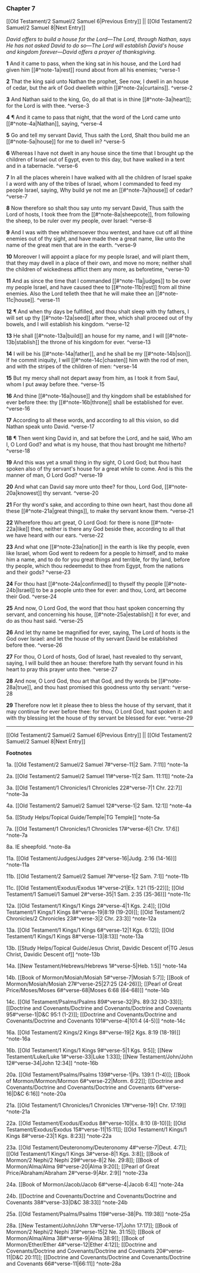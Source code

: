 ### Chapter 7

[[Old Testament/2 Samuel/2 Samuel 6|Previous Entry]]  ||  [[Old Testament/2 Samuel/2 Samuel 8|Next Entry]]

*David offers to build a house for the Lord—The Lord, through Nathan, says He has not asked David to do so—The Lord will establish David's house and kingdom forever—David offers a prayer of thanksgiving.*

**1**  And it came to pass, when the king sat in his house, and the Lord had given him [[#^note-1a|rest]] round about from all his enemies; ^verse-1

**2**  That the king said unto Nathan the prophet, See now, I dwell in an house of cedar, but the ark of God dwelleth within [[#^note-2a|curtains]]. ^verse-2

**3**  And Nathan said to the king, Go, do all that is in thine [[#^note-3a|heart]]; for the Lord is with thee. ^verse-3

**4**  ¶ And it came to pass that night, that the word of the Lord came unto [[#^note-4a|Nathan]], saying, ^verse-4

**5**  Go and tell my servant David, Thus saith the Lord, Shalt thou build me an [[#^note-5a|house]] for me to dwell in? ^verse-5

**6**  Whereas I have not dwelt in any house since the time that I brought up the children of Israel out of Egypt, even to this day, but have walked in a tent and in a tabernacle. ^verse-6

**7**  In all the places wherein I have walked with all the children of Israel spake I a word with any of the tribes of Israel, whom I commanded to feed my people Israel, saying, Why build ye not me an [[#^note-7a|house]] of cedar? ^verse-7

**8**  Now therefore so shalt thou say unto my servant David, Thus saith the Lord of hosts, I took thee from the [[#^note-8a|sheepcote]], from following the sheep, to be ruler over my people, over Israel: ^verse-8

**9**  And I was with thee whithersoever thou wentest, and have cut off all thine enemies out of thy sight, and have made thee a great name, like unto the name of the great men that are in the earth. ^verse-9

**10**  Moreover I will appoint a place for my people Israel, and will plant them, that they may dwell in a place of their own, and move no more; neither shall the children of wickedness afflict them any more, as beforetime, ^verse-10

**11**  And as since the time that I commanded [[#^note-11a|judges]] to be over my people Israel, and have caused thee to [[#^note-11b|rest]] from all thine enemies. Also the Lord telleth thee that he will make thee an [[#^note-11c|house]]. ^verse-11

**12**  ¶ And when thy days be fulfilled, and thou shalt sleep with thy fathers, I will set up thy [[#^note-12a|seed]] after thee, which shall proceed out of thy bowels, and I will establish his kingdom. ^verse-12

**13**  He shall [[#^note-13a|build]] an house for my name, and I will [[#^note-13b|stablish]] the throne of his kingdom for ever. ^verse-13

**14**  I will be his [[#^note-14a|father]], and he shall be my [[#^note-14b|son]]. If he commit iniquity, I will [[#^note-14c|chasten]] him with the rod of men, and with the stripes of the children of men: ^verse-14

**15**  But my mercy shall not depart away from him, as I took it from Saul, whom I put away before thee. ^verse-15

**16**  And thine [[#^note-16a|house]] and thy kingdom shall be established for ever before thee: thy [[#^note-16b|throne]] shall be established for ever. ^verse-16

**17**  According to all these words, and according to all this vision, so did Nathan speak unto David. ^verse-17

**18**  ¶ Then went king David in, and sat before the Lord, and he said, Who am I, O Lord God? and what is my house, that thou hast brought me hitherto? ^verse-18

**19**  And this was yet a small thing in thy sight, O Lord God; but thou hast spoken also of thy servant's house for a great while to come. And is this the manner of man, O Lord God? ^verse-19

**20**  And what can David say more unto thee? for thou, Lord God, [[#^note-20a|knowest]] thy servant. ^verse-20

**21**  For thy word's sake, and according to thine own heart, hast thou done all these [[#^note-21a|great things]], to make thy servant know them. ^verse-21

**22**  Wherefore thou art great, O Lord God: for there is none [[#^note-22a|like]] thee, neither is there any God beside thee, according to all that we have heard with our ears. ^verse-22

**23**  And what one [[#^note-23a|nation]] in the earth is like thy people, even like Israel, whom God went to redeem for a people to himself, and to make him a name, and to do for you great things and terrible, for thy land, before thy people, which thou redeemedst to thee from Egypt, from the nations and their gods? ^verse-23

**24**  For thou hast [[#^note-24a|confirmed]] to thyself thy people [[#^note-24b|Israel]] to be a people unto thee for ever: and thou, Lord, art become their God. ^verse-24

**25**  And now, O Lord God, the word that thou hast spoken concerning thy servant, and concerning his house, [[#^note-25a|establish]] it for ever, and do as thou hast said. ^verse-25

**26**  And let thy name be magnified for ever, saying, The Lord of hosts is the God over Israel: and let the house of thy servant David be established before thee. ^verse-26

**27**  For thou, O Lord of hosts, God of Israel, hast revealed to thy servant, saying, I will build thee an house: therefore hath thy servant found in his heart to pray this prayer unto thee. ^verse-27

**28**  And now, O Lord God, thou art that God, and thy words be [[#^note-28a|true]], and thou hast promised this goodness unto thy servant: ^verse-28

**29**  Therefore now let it please thee to bless the house of thy servant, that it may continue for ever before thee: for thou, O Lord God, hast spoken it: and with thy blessing let the house of thy servant be blessed for ever. ^verse-29


---
[[Old Testament/2 Samuel/2 Samuel 6|Previous Entry]]  ||  [[Old Testament/2 Samuel/2 Samuel 8|Next Entry]]


**Footnotes**


1a. [[Old Testament/2 Samuel/2 Samuel 7#^verse-11|2 Sam. 7:11]] ^note-1a

2a. [[Old Testament/2 Samuel/2 Samuel 11#^verse-11|2 Sam. 11:11]] ^note-2a

3a. [[Old Testament/1 Chronicles/1 Chronicles 22#^verse-7|1 Chr. 22:7]] ^note-3a

4a. [[Old Testament/2 Samuel/2 Samuel 12#^verse-1|2 Sam. 12:1]] ^note-4a

5a. [[Study Helps/Topical Guide/Temple|TG Temple]] ^note-5a

7a. [[Old Testament/1 Chronicles/1 Chronicles 17#^verse-6|1 Chr. 17:6]] ^note-7a

8a. IE sheepfold. ^note-8a

11a. [[Old Testament/Judges/Judges 2#^verse-16|Judg. 2:16 (14-16)]] ^note-11a

11b. [[Old Testament/2 Samuel/2 Samuel 7#^verse-1|2 Sam. 7:1]] ^note-11b

11c. [[Old Testament/Exodus/Exodus 1#^verse-21|Ex. 1:21 (15-22)]]; [[Old Testament/1 Samuel/1 Samuel 2#^verse-35|1 Sam. 2:35 (35-36)]] ^note-11c

12a. [[Old Testament/1 Kings/1 Kings 2#^verse-4|1 Kgs. 2:4]]; [[Old Testament/1 Kings/1 Kings 8#^verse-19|8:19 (19-20)]]; [[Old Testament/2 Chronicles/2 Chronicles 23#^verse-3|2 Chr. 23:3]] ^note-12a

13a. [[Old Testament/1 Kings/1 Kings 6#^verse-12|1 Kgs. 6:12]]; [[Old Testament/1 Kings/1 Kings 8#^verse-13|8:13]] ^note-13a

13b. [[Study Helps/Topical Guide/Jesus Christ, Davidic Descent of|TG Jesus Christ, Davidic Descent of]] ^note-13b

14a. [[New Testament/Hebrews/Hebrews 1#^verse-5|Heb. 1:5]] ^note-14a

14b. [[Book of Mormon/Mosiah/Mosiah 5#^verse-7|Mosiah 5:7]]; [[Book of Mormon/Mosiah/Mosiah 27#^verse-25|27:25 (24-26)]]; [[Pearl of Great Price/Moses/Moses 6#^verse-68|Moses 6:68 (64-68)]] ^note-14b

14c. [[Old Testament/Psalms/Psalms 89#^verse-32|Ps. 89:32 (30-33)]]; [[Doctrine and Covenants/Doctrine and Covenants/Doctrine and Covenants 95#^verse-1|D&C 95:1 (1-2)]]; [[Doctrine and Covenants/Doctrine and Covenants/Doctrine and Covenants 101#^verse-4|101:4 (4-5)]] ^note-14c

16a. [[Old Testament/2 Kings/2 Kings 8#^verse-19|2 Kgs. 8:19 (18-19)]] ^note-16a

16b. [[Old Testament/1 Kings/1 Kings 9#^verse-5|1 Kgs. 9:5]]; [[New Testament/Luke/Luke 1#^verse-33|Luke 1:33]]; [[New Testament/John/John 12#^verse-34|John 12:34]] ^note-16b

20a. [[Old Testament/Psalms/Psalms 139#^verse-1|Ps. 139:1 (1-4)]]; [[Book of Mormon/Mormon/Mormon 6#^verse-22|Morm. 6:22]]; [[Doctrine and Covenants/Doctrine and Covenants/Doctrine and Covenants 6#^verse-16|D&C 6:16]] ^note-20a

21a. [[Old Testament/1 Chronicles/1 Chronicles 17#^verse-19|1 Chr. 17:19]] ^note-21a

22a. [[Old Testament/Exodus/Exodus 8#^verse-10|Ex. 8:10 (8-10)]]; [[Old Testament/Exodus/Exodus 15#^verse-11|15:11]]; [[Old Testament/1 Kings/1 Kings 8#^verse-23|1 Kgs. 8:23]] ^note-22a

23a. [[Old Testament/Deuteronomy/Deuteronomy 4#^verse-7|Deut. 4:7]]; [[Old Testament/1 Kings/1 Kings 3#^verse-8|1 Kgs. 3:8]]; [[Book of Mormon/2 Nephi/2 Nephi 29#^verse-8|2 Ne. 29:8]]; [[Book of Mormon/Alma/Alma 9#^verse-20|Alma 9:20]]; [[Pearl of Great Price/Abraham/Abraham 2#^verse-9|Abr. 2:9]] ^note-23a

24a. [[Book of Mormon/Jacob/Jacob 6#^verse-4|Jacob 6:4]] ^note-24a

24b. [[Doctrine and Covenants/Doctrine and Covenants/Doctrine and Covenants 38#^verse-33|D&C 38:33]] ^note-24b

25a. [[Old Testament/Psalms/Psalms 119#^verse-38|Ps. 119:38]] ^note-25a

28a. [[New Testament/John/John 17#^verse-17|John 17:17]]; [[Book of Mormon/2 Nephi/2 Nephi 31#^verse-15|2 Ne. 31:15]]; [[Book of Mormon/Alma/Alma 38#^verse-9|Alma 38:9]]; [[Book of Mormon/Ether/Ether 4#^verse-12|Ether 4:12]]; [[Doctrine and Covenants/Doctrine and Covenants/Doctrine and Covenants 20#^verse-11|D&C 20:11]]; [[Doctrine and Covenants/Doctrine and Covenants/Doctrine and Covenants 66#^verse-11|66:11]] ^note-28a